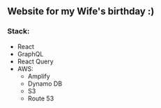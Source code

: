 ## Website for my Wife's birthday :)

### Stack:
- React
- GraphQL
- React Query
- AWS:
    - Amplify
    - Dynamo DB
    - S3
    - Route 53

